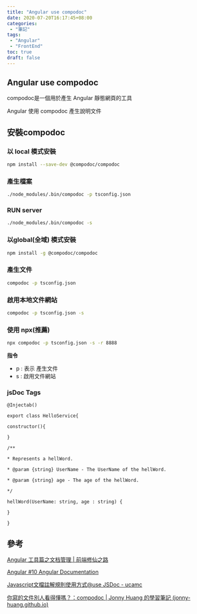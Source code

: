 ```yaml
---
title: "Angular use compodoc"
date: 2020-07-20T16:17:45+08:00
categories:
 - "筆記"
tags:
 - "Angular"
 - "FrontEnd"
toc: true
draft: false
---
```


## **Angular use compodoc**

compodoc是一個用於產生 Angular 靜態網頁的工具

Angular 使用 compodoc 產生說明文件

<!--more-->

## **安裝compodoc**

### **以 local 模式安裝**

```bash
npm install --save-dev @compodoc/compodoc
```

### **產生檔案**

```bash
./node_modules/.bin/compodoc -p tsconfig.json
```

### **RUN server**

```bash
./node_modules/.bin/compodoc -s
```

### **以global(全域) 模式安裝**

```bash
npm install -g @compodoc/compodoc
```

### **產生文件**

```bash
compodoc -p tsconfig.json
```

### **啟用本地文件網站**

```bash
compodoc -p tsconfig.json -s
```

### **使用 npx(推薦)**

```bash
npx compodoc -p tsconfig.json -s -r 8888
```

**指令**

- p : 表示 產生文件
- s : 啟用文件網站

### **jsDoc Tags**

```tsx
@Injectab()

export class HelloService{

constructor(){

}

/**

* Represents a hellWord.

* @param {string} UserName - The UserName of the hellWord.

* @param {string} age - The age of the hellWord.

*/

hellWord(UserName: string, age : string) {

}

}
```

## **參考**

[Angular 工具篇之文档管理 | 前端修仙之路](https://semlinker.com/ng-compodoc-intro/) 

[Angular #10 Angular Documentation](https://tpu.thinkpower.com.tw/tpu/articleDetails/864)

[Javascript文檔註解規則使用方式@use JSDoc - ucamc](https://www.ucamc.com/e-learning/javascript/250-javascript-use-jsdoc)

[你寫的文件別人看得懂嗎？：compodoc | Jonny Huang 的學習筆記 (jonny-huang.github.io)](https://jonny-huang.github.io/angular/training/23_compodoc/)